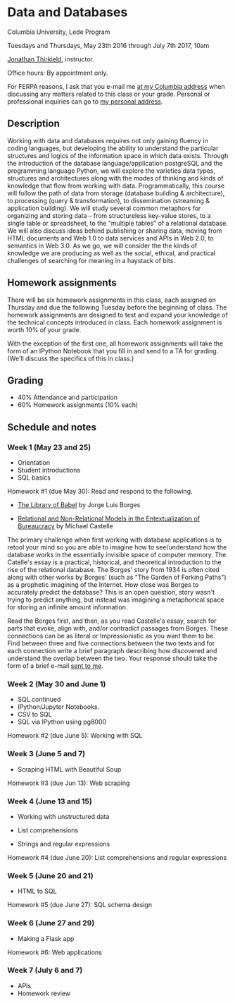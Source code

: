 # Data and Databases

Columbia University, Lede Program

Tuesdays and Thursdays, May 23th 2016 through July 7th 2017, 10am

[Jonathan Thirkield](http://www.floatingmedia.com/), instructor.

Office hours: By appointment only.

For FERPA reasons, I ask that you e-mail me [at my Columbia
address](mailto:jt599@columbia.edu) when discussing any matters related to
this class or your grade. Personal or professional inquiries can go to [my
personal address](mailto:jthirkield@gmail.com).

## Description

Working with data and databases requires not only gaining fluency in coding languages, but developing the ability to understand the particular structures and logics of the information space in which data exists. Through the introduction of the database language/application postgreSQL and the programming language Python, we will explore the varieties data types, structures and architectures along with the modes of thinking and kinds of knowledge that flow from working with data. Programmatically, this course will follow the path of data from storage (database building & architecture), to processing (query & transformation), to dissemination (streaming & application building). We
will study several common metaphors for organizing and storing data – from
structureless key-value stores, to a single table or spreadsheet, to the
"multiple tables" of a relational database.  We will also discuss ideas behind
publishing or sharing data, moving from HTML documents and Web 1.0 to data
services and APIs in Web 2.0, to semantics in Web 3.0. As we go, we will consider the the kinds of knowledge we are producing as well as the social, ethical, and practical challenges of searching for meaning in a haystack of bits. 


## Homework assignments

There will be six homework assignments in this class, each assigned on Thursday
and due the following Tuesday before the beginning of class. The homework
assignments are designed to test and expand your knowledge of the technical
concepts introduced in class. Each homework assignment is worth 10% of your grade.

With the exception of the first one, all homework assignments will take the form of
an IPython Notebook that you fill in and send to a TA for grading. (We'll
discuss the specifics of this in class.)

## Grading

- 40% Attendance and participation
- 60% Homework assignments (10% each)

## Schedule and notes

### Week 1 (May 23 and 25)

* Orientation
* Student introductions
* SQL basics

Homework #1 (due May 30): Read and respond to the following.

* [The Library of Babel](https://libraryofbabel.info/Borges/libraryofbabel.pdf)
  by Jorge Luis Borges

* [Relational and Non-Relational Models in the Entextualization of Bureaucracy](http://computationalculture.net/article/relational-and-non-relational-models-in-the-entextualization-of-bureaucracy)
  by Michael Castelle

The primary challenge when first working with database applications is to retool your mind so you are able to imagine how to see/understand how the database works in the essentially invisible space of computer memory. The Catelle's essay is a practical, historical, and theoretical introduction to the rise of the relational database. The Borges' story from 1934 is often cited along with other works by Borges' (such as "The Garden of Forking Paths") as a prophetic imagining of the Internet. How close was Borges to accurately predict the database? This is an open question, story wasn't trying to predict anything, but instead was imagining a metaphorical space for storing an infinite amount information.

Read the Borges first, and then, as you read Castelle's essay, search for parts that evoke, align with, and/or contradict passages from Borges. These connections can be as literal or Impressionistic as you want them to be. Find between three and five connections between the two texts and for each connection write a brief paragraph describing how discovered and understand the overlap between the two. Your response should take the form of a brief e-mail [sent to me](mailto:jt599@columbia.edu).

### Week 2 (May 30 and June 1)

* SQL continued
* IPython/Jupyter Notebooks.
* CSV to SQL
* SQL via IPython using pg8000
  
Homework #2 (due June 5): Working with SQL

### Week 3 (June 5 and 7)

* Scraping HTML with Beautiful Soup

Homework #3 (due Jun 13): Web scraping

### Week 4 (June 13 and 15)

* Working with unstructured data
* List comprehensions
  
* Strings and regular expressions

Homework #4 (due June 20): List comprehensions and regular expressions

### Week 5 (June 20 and 21)

* HTML to SQL

Homework #5 (due June 27): SQL schema design

### Week 6 (June 27 and 29)

* Making a Flask app

Homework #6: Web applications

### Week 7 (July 6 and 7)

* APIs
* Homework review

